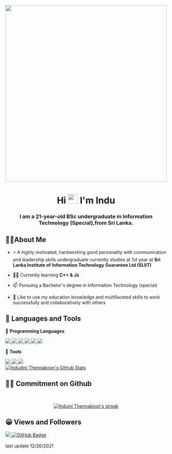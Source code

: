 <a href="#"><img width="100%" height="550" src= "https://user-images.githubusercontent.com/83856879/147393152-d520a503-91af-4046-83a8-97c12f90645e.jpg" height="175px"/></a>
<h1 align="center">Hi <img src="https://raw.githubusercontent.com/MartinHeinz/MartinHeinz/master/wave.gif" width="30px"> I'm Indu</h1>
<h3 align="center">I am a 21-year-old BSc undergraduate in Information Technology (Special),from Sri Lanka.</h3>


##  🙋‍♀️About Me

- ⚡ A highly motivated, hardworking good personality with communication and leadership skills undergraduate currently studies at 1st year at **Sri Lanka Institute of Information Technology Guarantee Ltd (SLIIT)**

- 👨‍💻 Currently learning **C++ & Js**
- 📫 Pursuing a Bachelor's degree in Information Technology (special) 
- 👯 Like to use my education knowledge and multifaceted skills to work successfully and collaboratively with others
  

## 🚀 Languages and Tools
👾 **Programming Languages**
<p align="left"> 
    <a href="https://www.cprogramming.com" target="_blank"> <img src="https://img.icons8.com/color/48/000000/c-programming.png"/>
    <a href="https://www.cprogramming.com" target="_blank"> <img src="https://img.icons8.com/color/50/000000/c-plus-plus-logo.png"/>
    <a href="https://www.java.com" target="_blank"> <img src="https://img.icons8.com/color/48/000000/java-coffee-cup-logo.png"/> </a> 
    <a href="https://www.python.org" target="_blank"> <img src="https://img.icons8.com/color/48/000000/python.png"/> </a>
    <a href="https://git-scm.com/" target="_blank"> <img src="https://img.icons8.com/color/48/000000/git.png"/> </a> 
    <a href="https://www.w3.org/html/" target="_blank"> <img src="https://img.icons8.com/color/48/000000/html-5.png"/> </a>    
</p>

👾 **Tools**
<p align="left">
    <a href= "https://www.bloodshed.net" target="_blank"> <img src="https://img.icons8.com/windows/32/000000/dev.png"/>
    <a href= "https://code.visualstudio.com"target="_blank"> <img src="https://img.icons8.com/fluency/48/000000/visual-studio-code-2019.png"/>
    <a href="https://www.jetbrains.com/pycharm" target="_blank"> <img src="https://img.icons8.com/color/48/000000/pycharm.png"/>
    <a href="https://www.jetbrains.com/pycharm" target="_blank">

  </br>
    <a href="https://github.com/indu2k/github-readme-stats"><img alt="Indudini Thennakoon's Github Stats" src="https://github-readme-stats.vercel.app/api?username=indu2k&show_icons=true&count_private=true&theme=react&hide_border=true&bg_color=0D1117" /></a>
<br/>

## ✍🏽  Commitment on Github

<br/>

<p align="center">
    <a href="https://github.com/indu2k/github-readme-streak-stats">
        <img title="🔥 Get streak stats for your profile at git.io/streak-stats" alt="Induini Thennakoon's streak" src="https://github-readme-streak-stats.herokuapp.com/?user=indu2k&theme=black-ice&hide_border=true&stroke=0000&background=060A0CD0"/>
    </a>
</p>



## 😀 Views and Followers
<a href="https://github.com/Meghna-DAS/github-profile-views-counter">
    <img src="https://komarev.com/ghpvc/?username=indu2k">
</a>
<a href="https://github.com/indu2k?tab=followers"><img src="https://img.shields.io/github/followers/indu2k?label=Followers&style=social" alt="GitHub Badge"></a>
</br>
</br>
last update 12/26/2021